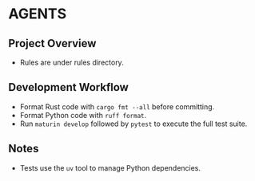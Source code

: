 # AGENTS

## Project Overview

- Rules are under rules directory.

## Development Workflow

- Format Rust code with `cargo fmt --all` before committing.
- Format Python code with `ruff format`.
- Run `maturin develop` followed by `pytest` to execute the full test suite.

## Notes

- Tests use the `uv` tool to manage Python dependencies.
